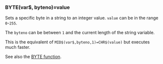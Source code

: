 

### BYTE(var$, byteno)=value

 Sets a specific byte in a string to an integer value. `value` can be in the range `0`-`255`.
 
 The `byteno` can be between `1` and the current length of the string variable.
 
 This is the equivalent of `MID$(var$,byteno,1)=CHR$(value)` but executes much faster. 
 
 See also the [BYTE function](../function/byte.md).